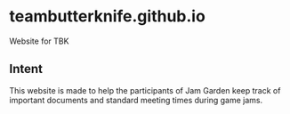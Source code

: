 # teambutterknife.github.io
Website for TBK

## Intent
This website is made to help the participants of Jam Garden keep track of important documents and standard meeting times during game jams. 
